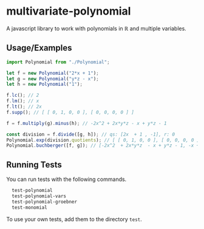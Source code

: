 # multivariate-polynomial

A javascript library to work with polynomials in $\mathbb{R}$ and multiple variables.

## Usage/Examples

```javascript
import Polynomial from "./Polynomial";

let f = new Polynomial("2*x + 1");
let g = new Polynomial("y*z - x");
let h = new Polynomial("1");

f.lc(); // 2
f.lm(); // x
f.lt(); // 2x
f.supp(); // [ [ 0, 1, 0, 0 ], [ 0, 0, 0, 0 ] ]

f = f.multiply(g).minus(h); // -2x^2 + 2x*y*z - x + y*z - 1

const division = f.divide([g, h]); // qs: [2x  + 1 , -1], r: 0
Polynomial.exp(division.quotients); // [ [ 0, 1, 0, 0 ], [ 0, 0, 0, 0 ] ]
Polynomial.buchberger([f, g]); // [-2x^2  + 2x*y*z  - x + y*z - 1, -x + y*z, -1/2]
```

## Running Tests

You can run tests with the following commands.

```bash
  test-polynomial
  test-polynomial-vars
  test-polynomial-groebner
  test-monomial
```

To use your own tests, add them to the directory `test`.
